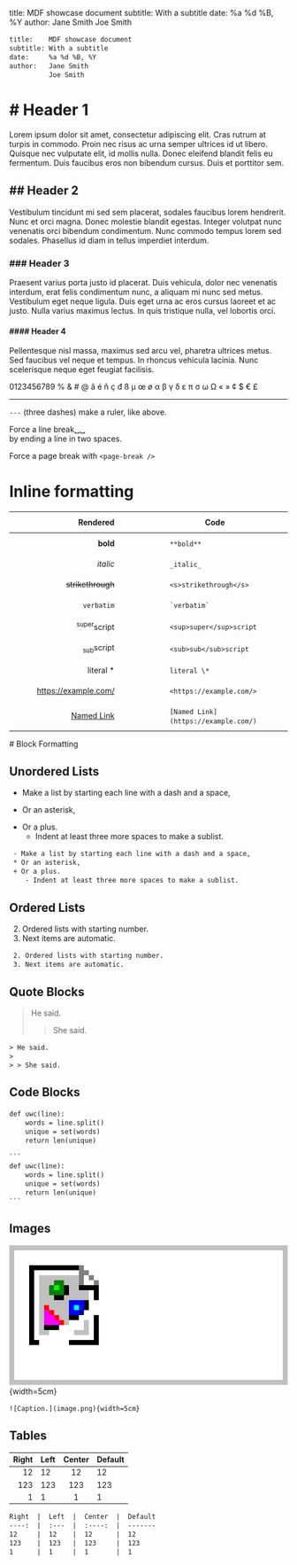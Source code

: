 title:    MDF showcase document
subtitle: With a subtitle
date:     %a %d %B, %Y
author:   Jane Smith
          Joe Smith



<!-- something about markdown -->


<!--
# Metadata tags

At the very top of the document, you can add metadata tags as `tag: value`.

 - The tags `title`, `date`, and `author` are special and will be presented in a header at the top of the first page.
 - Tags can continue over multiple lines, and are presented on separate lines.
 - The date tag can be an arbitrary string, but any [strftime](https://strftime.org/) tags are formatted for the date of compilation. Assuming the date is 28 June, 2022:
    - `1 Jan 2022` stays `1 Jan 2022`
    - `%a %d %B, %Y` becomes `Tue 28 June, 2022`
    - `%Y-%m-%d` becomes `2022-06-28`
 - An empty line denotes the end of the tags and the start of the document. This empty line is not optional.

Metadata tags for this document:
-->

```
title:    MDF showcase document
subtitle: With a subtitle
date:     %a %d %B, %Y
author:   Jane Smith
          Joe Smith

```



# # Header 1

Lorem ipsum dolor sit amet, consectetur adipiscing elit.
Cras rutrum at turpis in commodo.
Proin nec risus ac urna semper ultrices id ut libero.
Quisque nec vulputate elit, id mollis nulla.
Donec eleifend blandit felis eu fermentum.
Duis faucibus eros non bibendum cursus.
Duis et porttitor sem.
 
## ## Header 2

Vestibulum tincidunt mi sed sem placerat, sodales faucibus lorem hendrerit.
Nunc et orci magna.
Donec molestie blandit egestas.
Integer volutpat nunc venenatis orci bibendum condimentum.
Nunc commodo tempus lorem sed sodales.
Phasellus id diam in tellus imperdiet interdum.

### ### Header 3

Praesent varius porta justo id placerat.
Duis vehicula, dolor nec venenatis interdum, erat felis condimentum nunc, a aliquam mi nunc sed metus.
Vestibulum eget neque ligula.
Duis eget urna ac eros cursus laoreet et ac justo.
Nulla varius maximus lectus.
In quis tristique nulla, vel lobortis orci.

#### #### Header 4

Pellentesque nisl massa, maximus sed arcu vel, pharetra ultrices metus.
Sed faucibus vel neque et tempus.
In rhoncus vehicula lacinia.
Nunc scelerisque neque eget feugiat facilisis.

0123456789
% & # @ â é ň ç đ ß µ œ ø α β γ δ ε π σ ω Ω « » ¢ $ € £


---

`---` (three dashes) make a ruler, like above.

Force a line break␣␣  
by ending a line in two spaces.

Force a page break with `<page-break />`

<page-break />



# Inline formatting

<style id="inline-fmt-table">
  style#inline-fmt-table + table tr:nth-child(odd) { background: none; }
  style#inline-fmt-table  + table td { padding: 10px 50px; }
  style#inline-fmt-table  + table th { padding: 10px 50px; }
</style>

Rendered                                   | Code
-------:                                   | ----
**bold**                                   | `**bold**`
_italic_                                   | `_italic_`
<s>strikethrough</s>                       | `<s>strikethrough</s>`
`verbatim`                                 | `` `verbatim` ``
<sup>super</sup>script                     | `<sup>super</sup>script`
<sub>sub</sub>script                       | `<sub>sub</sub>script`
literal \*                                 | `literal \*`
<https://example.com/>                     | `<https://example.com/>`
[Named Link](https://example.com/)         | `[Named Link](https://example.com/)`



<page-break />
# Block Formatting


## Unordered Lists

 - Make a list by starting each line with a dash and a space,
 * Or an asterisk,
 + Or a plus.
    - Indent at least three more spaces to make a sublist.

```
 - Make a list by starting each line with a dash and a space,
 * Or an asterisk,
 + Or a plus.
    - Indent at least three more spaces to make a sublist.
```


## Ordered Lists

 2. Ordered lists with starting number.
 3. Next items are automatic.

```
 2. Ordered lists with starting number.
 3. Next items are automatic.
```


## Quote Blocks

> He said.
> 
> > She said.

```
> He said.
> 
> > She said.
```


## Code Blocks

```
def uwc(line):
	words = line.split()
	unique = set(words)
	return len(unique)
```

````
```
def uwc(line):
	words = line.split()
	unique = set(words)
	return len(unique)
```
````


## Images

![Caption.](image.png){width=5cm}

```
![Caption.](image.png){width=5cm}
```


## Tables

Right  |  Left  |  Center  |  Default
----:  |  :---  |  :----:  |  -------
12     |  12    |  12      |  12  
123    |  123   |  123     |  123  
1      |  1     |  1       |  1

```
Right  |  Left  |  Center  |  Default
----:  |  :---  |  :----:  |  -------
12     |  12    |  12      |  12  
123    |  123   |  123     |  123  
1      |  1     |  1       |  1
```
